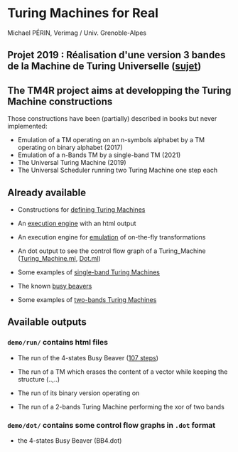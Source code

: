 # Turing Machines for Real

Michael PÉRIN, Verimag / Univ. Grenoble-Alpes

## Projet 2019 : Réalisation d'une version 3 bandes de la Machine de Turing Universelle ([sujet](src/Universal/README.md))

## The TM4R project aims at developping the Turing Machine constructions

Those constructions have been (partially) described in books but never implemented:

- Emulation of a TM operating on an n-symbols alphabet by a TM operating on binary alphabet (2017)
- Emulation of a n-Bands TM by a single-band TM (2021)
- The Universal Turing Machine (2019)
- The Universal Scheduler running two Turing Machine one step each


## Already available

- Constructions for [defining Turing Machines](src/Turing_Machine.ml)

- An [execution engine](src/Execution.ml) with an html output

- An execution engine for [emulation](src/Emulator.ml) of on-the-fly transformations

- An dot output to see the control flow graph of a Turing_Machine
  ([Turing_Machine.ml](src/Turing_Machine.ml), [Dot.ml](src/lib/Dot.ml))

- Some examples of [single-band Turing Machines](/src/Turing_Machines/TM_Basic.ml)

- The known [busy beavers](/src/Turing_Machines/TM_BusyBeaver.ml)

- Some examples of [two-bands Turing Machines](src/Turing_Machines/TM_2Bands.ml)


## Available outputs

### ``demo/run/`` contains html files

- The run of the 4-states Busy Beaver ([107 steps](demo/run/BB4.html))

- The run of a TM which erases the content of a vector while keeping the structure (..,..)

- The run of its binary version operating on 

- The run of a 2-bands Turing Machine performing the xor of two bands


### ``demo/dot/`` contains some control flow graphs in `.dot` format

- the 4-states Busy Beaver (BB4.dot)






